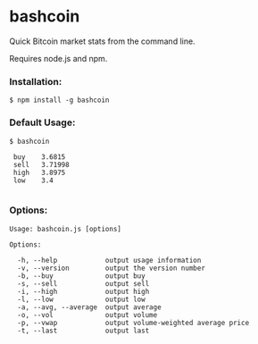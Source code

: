 # bashcoin

Quick Bitcoin market stats from the command line.

Requires node.js and npm.

### Installation:

```
$ npm install -g bashcoin
```

### Default Usage:

```
$ bashcoin
 
 buy    3.6815
 sell   3.71998
 high   3.8975
 low    3.4
 
```

### Options:

```
Usage: bashcoin.js [options]

Options:

  -h, --help            output usage information
  -v, --version         output the version number
  -b, --buy             output buy
  -s, --sell            output sell
  -i, --high            output high
  -l, --low             output low
  -a, --avg, --average  output average
  -o, --vol             output volume
  -p, --vwap            output volume-weighted average price
  -t, --last            output last

```

